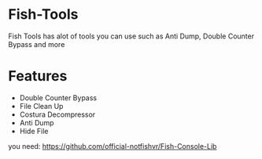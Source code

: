 # Fish-Tools
Fish Tools has alot of tools you can use such as Anti Dump, Double Counter Bypass and more

# Features

- Double Counter Bypass
- File Clean Up
- Costura Decompressor
- Anti Dump
- Hide File

you need:
https://github.com/official-notfishvr/Fish-Console-Lib

